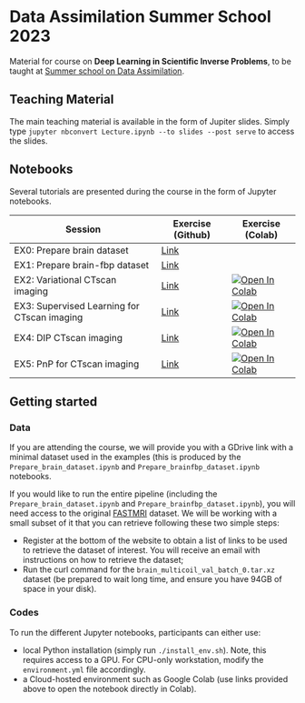 # Data Assimilation Summer School 2023

Material for course on **Deep Learning in Scientific Inverse Problems**, to be taught
at [Summer school on Data Assimilation](https://data-assimilation.com).

## Teaching Material
The main teaching material is available in the form of Jupiter slides. Simply type ``jupyter nbconvert Lecture.ipynb --to slides --post serve`` to access the slides.

## Notebooks
Several tutorials are presented during the course in the form of Jupyter notebooks.

| Session   | Exercise (Github) | Exercise (Colab) |
|-----------|------------------|------------------|
| EX0: Prepare brain dataset | [Link](notebooks/Prepare_brain_dataset.ipynb) |  |
| EX1: Prepare brain-fbp dataset | [Link](notebooks/Prepare_brainfbp_dataset.ipynb) |  |
| EX2: Variational CTscan imaging | [Link](notebooks/Variational_ctscanimaging.ipynb) | [![Open In Colab](https://colab.research.google.com/assets/colab-badge.svg)](http://colab.research.google.com/github/mrava87/DA_summerschool_2023/blob/main/notebooks/Variational_ctscanimaging.ipynb)  |
| EX3: Supervised Learning for CTscan imaging | [Link](notebooks/Supervised_ctscanimaging.ipynb) | [![Open In Colab](https://colab.research.google.com/assets/colab-badge.svg)](http://colab.research.google.com/github/mrava87/DA_summerschool_2023/blob/main/notebooks/Supervised_ctscanimaging.ipynb)  |
| EX4: DIP CTscan imaging | [Link](notebooks/DIP_ctscanimaging.ipynb) | [![Open In Colab](https://colab.research.google.com/assets/colab-badge.svg)](http://colab.research.google.com/github/mrava87/DA_summerschool_2023/blob/main/notebooks/DIP_ctscanimaging.ipynb)  |
| EX5: PnP for CTscan imaging | [Link](notebooks/PnP_ctscanimaging.ipynb) | [![Open In Colab](https://colab.research.google.com/assets/colab-badge.svg)](http://colab.research.google.com/github/mrava87/DA_summerschool_2023/blob/main/notebooks/PnP_ctscanimaging.ipynb)  |


## Getting started

### Data

If you are attending the course, we will provide you with a GDrive link with a minimal dataset used in the examples (this is produced by the `Prepare_brain_dataset.ipynb` and `Prepare_brainfbp_dataset.ipynb` notebooks.

If you would like to run the entire pipeline (including the `Prepare_brain_dataset.ipynb` and `Prepare_brainfbp_dataset.ipynb`), you will need access to the original [FASTMRI](https://fastmri.med.nyu.edu) dataset. We will be working with a small subset of it that you can retrieve following these two simple steps:
- Register at the bottom of the website to obtain a list of links to be used to retrieve the dataset of interest. You will receive an email with instructions on how to retrieve the dataset;
- Run the curl command for the `brain_multicoil_val_batch_0.tar.xz` dataset (be prepared to wait long time, and ensure you have 94GB of space in your disk).

### Codes
To run the different Jupyter notebooks, participants can either use:

- local Python installation (simply run ``./install_env.sh``). Note, this requires access to a GPU. For CPU-only workstation, modify the ``environment.yml`` file accordingly.
- a Cloud-hosted environment such as Google Colab (use links provided above to open the notebook directly in Colab).

